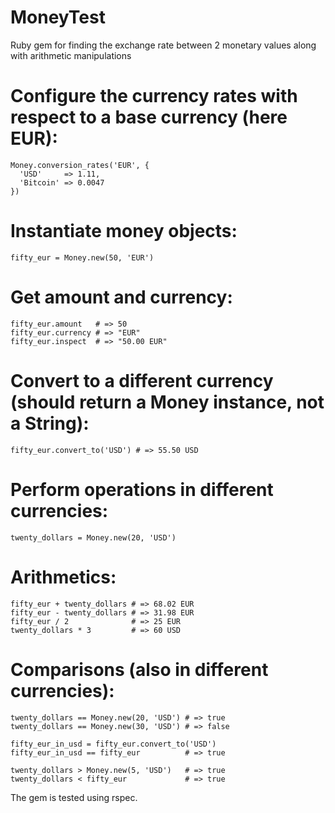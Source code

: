 # MoneyTest
Ruby gem for finding the exchange rate between 2 monetary values along with arithmetic manipulations

# Configure the currency rates with respect to a base currency (here EUR):
 
```
Money.conversion_rates('EUR', {
  'USD'     => 1.11,
  'Bitcoin' => 0.0047
})
```
# Instantiate money objects:
 
```
fifty_eur = Money.new(50, 'EUR')
```
 
# Get amount and currency:
 
```
fifty_eur.amount   # => 50
fifty_eur.currency # => "EUR"
fifty_eur.inspect  # => "50.00 EUR"
```
 
# Convert to a different currency (should return a Money instance, not a String):
 
```
fifty_eur.convert_to('USD') # => 55.50 USD
```
 
# Perform operations in different currencies:
 
```
twenty_dollars = Money.new(20, 'USD')
```
 
# Arithmetics:
 
```
fifty_eur + twenty_dollars # => 68.02 EUR
fifty_eur - twenty_dollars # => 31.98 EUR
fifty_eur / 2              # => 25 EUR
twenty_dollars * 3         # => 60 USD
```
 
# Comparisons (also in different currencies):
 
```
twenty_dollars == Money.new(20, 'USD') # => true
twenty_dollars == Money.new(30, 'USD') # => false
 
fifty_eur_in_usd = fifty_eur.convert_to('USD')
fifty_eur_in_usd == fifty_eur          # => true
 
twenty_dollars > Money.new(5, 'USD')   # => true
twenty_dollars < fifty_eur             # => true
```

The gem is tested using rspec.
